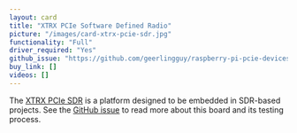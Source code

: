 ```yaml
---
layout: card
title: "XTRX PCIe Software Defined Radio"
picture: "/images/card-xtrx-pcie-sdr.jpg"
functionality: "Full"
driver_required: "Yes"
github_issue: "https://github.com/geerlingguy/raspberry-pi-pcie-devices/issues/196"
buy_link: []
videos: []
---
```

The [XTRX PCIe SDR](https://www.crowdsupply.com/fairwaves/xtrx) is a platform designed to be embedded in SDR-based projects. See the [GitHub issue](https://github.com/geerlingguy/raspberry-pi-pcie-devices/issues/71) to read more about this board and its testing process.
